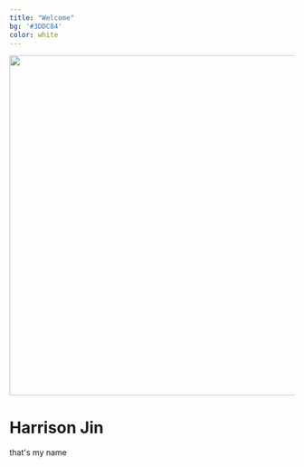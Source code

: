 ```yaml
---
title: "Welcome"
bg: '#3DDC84'
color: white
---
```

<div class="flex">
<img src="../img/coverPhoto.png" width="600">

# Harrison Jin

that's my name
</div>
